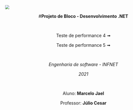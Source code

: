 <img src="C:\Users\Marcelo Jael\Desktop\faculdade\icone.png" style="zoom:80%;" />
</br>

<div align="center">

#<strong>Projeto de Bloco - Desenvolvimento .NET</strong>

</div>
</br>

<div align="center">

<p>Teste de performance 4 ➟</p>
<p>Teste de performance 5 ➟</p>

</div>
</br>

<div align="center">

<p><i>Engenharia de software - INFNET</i></p>
<p><i>2021</i></p>

</div>
</br>

<div align="center">

<p>Aluno: <strong>Marcelo Jael</strong></p>
<p>Professor: <strong>Júlio Cesar</strong></p>

</div>

